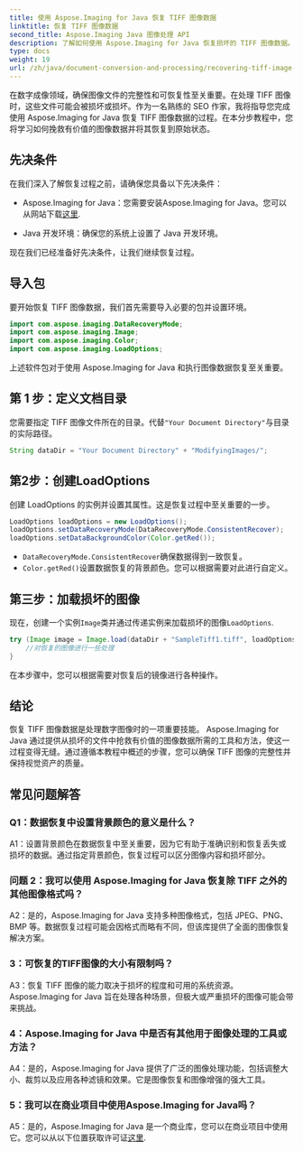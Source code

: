 ```yaml
---
title: 使用 Aspose.Imaging for Java 恢复 TIFF 图像数据
linktitle: 恢复 TIFF 图像数据
second_title: Aspose.Imaging Java 图像处理 API
description: 了解如何使用 Aspose.Imaging for Java 恢复损坏的 TIFF 图像数据。使用此分步指南恢复图像完整性。
type: docs
weight: 19
url: /zh/java/document-conversion-and-processing/recovering-tiff-image-data/
---
```

在数字成像领域，确保图像文件的完整性和可恢复性至关重要。在处理 TIFF 图像时，这些文件可能会被损坏或损坏。作为一名熟练的 SEO 作家，我将指导您完成使用 Aspose.Imaging for Java 恢复 TIFF 图像数据的过程。在本分步教程中，您将学习如何挽救有价值的图像数据并将其恢复到原始状态。

## 先决条件

在我们深入了解恢复过程之前，请确保您具备以下先决条件：

-  Aspose.Imaging for Java：您需要安装Aspose.Imaging for Java。您可以从网站下载[这里](https://releases.aspose.com/imaging/java/).

- Java 开发环境：确保您的系统上设置了 Java 开发环境。

现在我们已经准备好先决条件，让我们继续恢复过程。

## 导入包

要开始恢复 TIFF 图像数据，我们首先需要导入必要的包并设置环境。


```java
import com.aspose.imaging.DataRecoveryMode;
import com.aspose.imaging.Image;
import com.aspose.imaging.Color;
import com.aspose.imaging.LoadOptions;
```

上述软件包对于使用 Aspose.Imaging for Java 和执行图像数据恢复至关重要。


## 第 1 步：定义文档目录

您需要指定 TIFF 图像文件所在的目录。代替`"Your Document Directory"`与目录的实际路径。

```java
String dataDir = "Your Document Directory" + "ModifyingImages/";
```

## 第2步：创建LoadOptions

创建 LoadOptions 的实例并设置其属性。这是恢复过程中至关重要的一步。

```java
LoadOptions loadOptions = new LoadOptions();
loadOptions.setDataRecoveryMode(DataRecoveryMode.ConsistentRecover);
loadOptions.setDataBackgroundColor(Color.getRed());
```

- `DataRecoveryMode.ConsistentRecover`确保数据得到一致恢复。
- `Color.getRed()`设置数据恢复的背景颜色。您可以根据需要对此进行自定义。

## 第三步：加载损坏的图像

现在，创建一个实例`Image`类并通过传递实例来加载损坏的图像`LoadOptions`.

```java
try (Image image = Image.load(dataDir + "SampleTiff1.tiff", loadOptions)) {
    //对恢复的图像进行一些处理
}
```

在本步骤中，您可以根据需要对恢复后的镜像进行各种操作。

## 结论

恢复 TIFF 图像数据是处理数字图像时的一项重要技能。 Aspose.Imaging for Java 通过提供从损坏的文件中抢救有价值的图像数据所需的工具和方法，使这一过程变得无缝。通过遵循本教程中概述的步骤，您可以确保 TIFF 图像的完整性并保持视觉资产的质量。

## 常见问题解答

### Q1：数据恢复中设置背景颜色的意义是什么？

A1：设置背景颜色在数据恢复中至关重要，因为它有助于准确识别和恢复丢失或损坏的数据。通过指定背景颜色，恢复过程可以区分图像内容和损坏部分。

### 问题 2：我可以使用 Aspose.Imaging for Java 恢复除 TIFF 之外的其他图像格式吗？

A2：是的，Aspose.Imaging for Java 支持多种图像格式，包括 JPEG、PNG、BMP 等。数据恢复过程可能会因格式而略有不同，但该库提供了全面的图像恢复解决方案。

### 3：可恢复的TIFF图像的大小有限制吗？

A3：恢复 TIFF 图像的能力取决于损坏的程度和可用的系统资源。 Aspose.Imaging for Java 旨在处理各种场景，但极大或严重损坏的图像可能会带来挑战。

### 4：Aspose.Imaging for Java 中是否有其他用于图像处理的工具或方法？

A4：是的，Aspose.Imaging for Java 提供了广泛的图像处理功能，包括调整大小、裁剪以及应用各种滤镜和效果。它是图像恢复和图像增强的强大工具。

### 5：我可以在商业项目中使用Aspose.Imaging for Java吗？

A5：是的，Aspose.Imaging for Java 是一个商业库，您可以在商业项目中使用它。您可以从以下位置获取许可证[这里](https://purchase.aspose.com/buy).